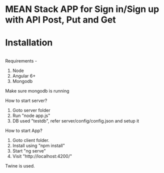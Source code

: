 # MEAN Stack APP for Sign in/Sign up with API Post, Put and Get

###### 
# Installation
###### 


Requirements -

1. Node
2. Angular 6+
3. Mongodb

Make sure mongodb is running

How to start server?

1. Goto server folder
2. Run "node app.js"
3. DB used "testdb", refer server/config/config.json and setup it


How to start App?

1. Goto client folder.
2. Install using "npm install"
3. Start "ng serve"
4. Visit "http://localhost:4200/"

Twine is used.



